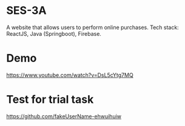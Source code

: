 # SES-3A
A website that allows users to perform online purchases. Tech stack: ReactJS, Java (Springboot), Firebase.

# Demo

https://www.youtube.com/watch?v=DsL5cYtg7MQ

# Test for trial task
https://github.com/fakeUserName-ehwuihuiw
